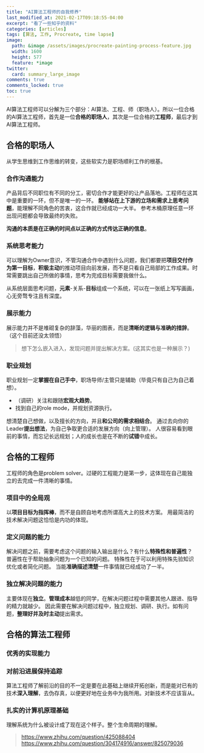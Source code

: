 ```yaml
---
title: "AI算法工程师的自我修养"
last_modified_at: 2021-02-17T09:18:55-04:00
excerpt: "看了一些知乎的资料"
categories: [articles]
tags: [算法, 工作, Procreate, time lapse]
image:
  path: &image /assets/images/procreate-painting-process-feature.jpg
  width: 1600
  height: 577
  feature: *image
twitter:
  card: summary_large_image
comments: true
comments_locked: true
toc: true
---
```


AI算法工程师可以分解为三个部分：AI算法、工程、师（职场人）。所以一位合格的AI算法工程师，首先是一位**合格的职场人**，其次是一位合格的**工程师**，最后才到AI算法工程师。

## 合格的职场人
从学生思维到工作思维的转变，这些软实力是职场顺利工作的根基。

### 合作沟通能力
产品背后不同职位有不同的分工，密切合作才能更好的让产品落地。工程师在这其中是重要的一环，但不是唯一的一环。
**能够站在上下游的立场和需求上思考问题**，能理解不同角色的苦衷，这合作就已经成功一大半。
参考木桶原理任意一环出现问题都会导致最终的失败。

**沟通的本质是在正确的时间点以正确的方式传达正确的信息**。

### 系统思考能力
可以理解为Owner意识，不管沟通合作中遇到什么问题，我们都要把**项目交付作为第一目标**，**积极主动**的推动项目向前发展，而不是只看自己局部的工作成果。时常需要跳出自己所做的事情，思考为完成目标需要我做什么。

从系统层面思考问题，**元素**-关系-**目标**组成一个系统，可以在一张纸上写写画画，心无旁骛专注且有深度。

### 展示能力
展示能力并不是堆砌复杂的辞藻，华丽的图表，而是**清晰的逻辑与准确的措辞**。（这个目前还没太领悟）

> 想下怎么嵌入进入，发现问题并提出解决方案。(这其实也是一种展示？)

### 职业规划
职业规划一定**掌握在自己手中**，职场导师/主管只是辅助（毕竟只有自己为自己着想）。
- （调研）关注和跟随**宏观大趋势**。
- 找到自己的role mode，并规划资源执行。

想清楚自己想做，以及擅长的方向，并且**和公司的需求相结合**。
通过去向你的Leader**提出想法**，为自己争取更合适的发展方向（向上管理）。
人很容易看到眼前的事情，而忘记长远规划；人的成长也是在不断的**试错**中成长。

## 合格的工程师
工程师的角色是problem solver。过硬的工程能力是第一步，这体现在自己能独立的去完成一件清晰的事情。

### 项目中的全局观
以**项目目标为指挥棒**，而不是自顾自地考虑所谓高大上的技术方案。
用最简洁的技术解决问题这恰恰是内功的体现。

### 定义问题的能力
解决问题之前，需要考虑这个问题的输入输出是什么？有什么**特殊性和普遍性**？
普遍性在于帮助抽象问题为一个已知的问题。
特殊性在于可以利用特殊先验知识优化或者简化问题。
当能**准确描述清楚**一件事情就已经成功了一半。

### 独立解决问题的能力
主要体现在**独立**。**管理成本**越低的同学，在解决问题过程中需要其他人跟进、指导的精力就越少。
因此需要在解决问题过程中，独立规划、调研、执行。如有问题，**整理好并及时主动**提出需求。

## 合格的算法工程师

### 优秀的实现能力
### 对前沿进展保持追踪
算法工程师了解前沿的目的不一定是要在此基础上继续开拓创新，而是能对已有的技术**深入理解**，去伪存真，以便更好地在业务中为我所用。对新技术不应该盲从。
### 扎实的计算机原理基础
理解系统为什么被设计成了现在这个样子。整个生命周期的理解。

> https://www.zhihu.com/question/425088404
> https://www.zhihu.com/question/304174916/answer/825079036